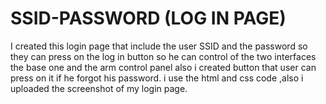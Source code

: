 # SSID-PASSWORD (LOG IN PAGE) 
I created this login page that include the user SSID and the password so they can press on the log in button so he can control of the two interfaces the base one and the arm control panel also i created button that user can press on it if he forgot his password.
i use the html and css code ,also i uploaded the screenshot of my login page.
